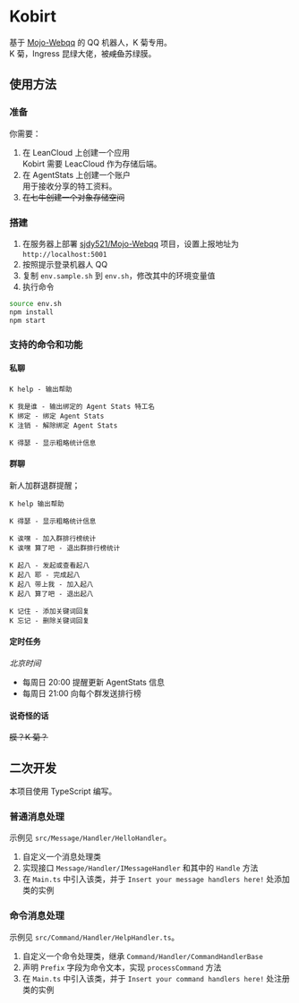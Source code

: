 # Kobirt
基于 [Mojo-Webqq](https://github.com/sjdy521/Mojo-Webqq) 的 QQ 机器人，K 菊专用。  
K 菊，Ingress 昆绿大佬，被<del>咸鱼</del>苏绿膜。

## 使用方法
### 准备
你需要：

1. 在 LeanCloud 上创建一个应用  
Kobirt 需要 LeacCloud 作为存储后端。
2. 在 AgentStats 上创建一个账户  
用于接收分享的特工资料。
3. <del>在七牛创建一个对象存储空间</del>

### 搭建
1. 在服务器上部署 [sjdy521/Mojo-Webqq](https://github.com/sjdy521/Mojo-Webqq) 项目，设置上报地址为 `http://localhost:5001`
2. 按照提示登录机器人 QQ
3. 复制 `env.sample.sh` 到 `env.sh`，修改其中的环境变量值
4. 执行命令
```sh
source env.sh
npm install
npm start
```

### 支持的命令和功能
#### 私聊
```
K help - 输出帮助

K 我是谁 - 输出绑定的 Agent Stats 特工名
K 绑定 - 绑定 Agent Stats
K 注销 - 解除绑定 Agent Stats

K 得瑟 - 显示粗略统计信息
```
#### 群聊
新人加群退群提醒；
```
K help 输出帮助

K 得瑟 - 显示粗略统计信息

K 诶嘿 - 加入群排行榜统计
K 诶嘿 算了吧 - 退出群排行榜统计

K 起八 - 发起或查看起八
K 起八 耶 - 完成起八
K 起八 带上我 - 加入起八
K 起八 算了吧 - 退出起八

K 记住 - 添加关键词回复
K 忘记 - 删除关键词回复
```
#### 定时任务
*北京时间*
- 每周日 20:00 提醒更新 AgentStats 信息
- 每周日 21:00 向每个群发送排行榜

#### 说奇怪的话
<del>膜？K 菊？</del>

## 二次开发
本项目使用 TypeScript 编写。
### 普通消息处理
示例见 `src/Message/Handler/HelloHandler`。

1. 自定义一个消息处理类
2. 实现接口 `Message/Handler/IMessageHandler` 和其中的 `Handle` 方法
3. 在 `Main.ts` 中引入该类，并于 `Insert your message handlers here!` 处添加类的实例

### 命令消息处理
示例见 `src/Command/Handler/HelpHandler.ts`。

1. 自定义一个命令处理类，继承 `Command/Handler/CommandHandlerBase`
2. 声明 `Prefix` 字段为命令文本，实现 `processCommand` 方法
3. 在 `Main.ts` 中引入该类，并于 `Insert your command handlers here!` 处注册类的实例


